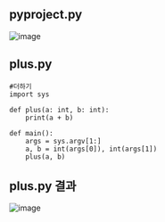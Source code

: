 ## pyproject.py
![image](https://github.com/user-attachments/assets/f7ce440e-0812-45b5-8f69-387d44f9443c)
## plus.py
```
#더하기
import sys

def plus(a: int, b: int):
    print(a + b)

def main():
    args = sys.argv[1:]
    a, b = int(args[0]), int(args[1])
    plus(a, b)
```
## plus.py 결과
![image](https://github.com/user-attachments/assets/22b03f79-326b-4507-99fb-e514518d9f48)
